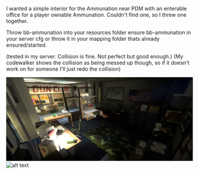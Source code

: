 I wanted a simple interior for the Ammunation near PDM with an enterable office for a player ownable Ammunation. Couldn't find one, so I threw one together.

Throw bb-ammunation into your resources folder
ensure bb-ammunation in your server cfg
or throw it in your mapping folder thats already ensured/started.

(tested in my server. Collision is fine. Not perfect but good enough.)
(My codewalker shows the collision as being messed up though, so if it doesn't work on for someone I'll just redo the collision)


![alt text](https://github.com/Bimby-Boi/bb-ammunation/blob/main/bbammu1.png?raw=true)
![alt text](https://github.com/Bimby-Boi/bb-ammunation/blob/main/bbammu2.png?raw=true)

